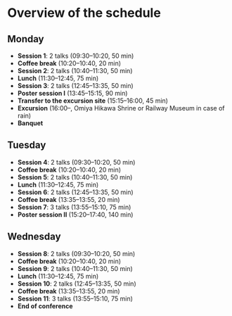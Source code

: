 # Overview of the schedule

## Monday
- **Session 1**: 2 talks (09:30–10:20, 50 min)
- **Coffee break** (10:20–10:40, 20 min)
- **Session 2**: 2 talks (10:40–11:30, 50 min)
- **Lunch** (11:30–12:45, 75 min)
- **Session 3**: 2 talks (12:45–13:35, 50 min)
- **Poster session I** (13:45–15:15, 90 min)
- **Transfer to the excursion site** (15:15–16:00, 45 min)
- **Excursion** (16:00–, Omiya Hikawa Shrine or Railway Museum in case of rain)
- **Banquet**

## Tuesday
- **Session 4**: 2 talks (09:30–10:20, 50 min)
- **Coffee break** (10:20–10:40, 20 min)
- **Session 5**: 2 talks (10:40–11:30, 50 min)
- **Lunch** (11:30–12:45, 75 min)
- **Session 6**: 2 talks (12:45–13:35, 50 min)
- **Coffee break** (13:35–13:55, 20 min)
- **Session 7**: 3 talks (13:55–15:10, 75 min)
- **Poster session II** (15:20–17:40, 140 min)

## Wednesday
- **Session 8**: 2 talks (09:30–10:20, 50 min)
- **Coffee break** (10:20–10:40, 20 min)
- **Session 9**: 2 talks (10:40–11:30, 50 min)
- **Lunch** (11:30–12:45, 75 min)
- **Session 10**: 2 talks (12:45–13:35, 50 min)
- **Coffee break** (13:35–13:55, 20 min)
- **Session 11**: 3 talks (13:55–15:10, 75 min)
- **End of conference**